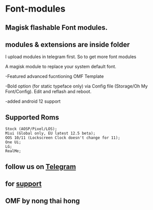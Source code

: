 # Font-modules 
## Magisk flashable Font modules.

## modules & extensions are inside folder


I upload modules in telegram first. 
So to get more font modules


A magisk module to replace your system default font.
</p>-Featured advanced fucntioning OMF Template
</p>-Bold option (for static typeface only) via Config file (Storage/Oh My Font/Config). Edit and reflash and reboot.
</p>-added android 12 support

## Supported Roms

    Stock (AOSP/Pixel/LOS);
    Miui (Global only, EU latest 12.5 beta); 
    OOS 10/11 (Lockscreen Clock doesn't change for 11);  
    One Ui;  
    LG; 
    RealMe;
## follow us on [Telegram](https://t.me/marcellasne_zero)
## for [support](https://t.me/MFFMDisc)

## OMF by nong thai hong
